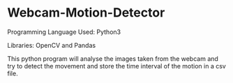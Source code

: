 # Webcam-Motion-Detector
Programming Language Used: Python3

Libraries: OpenCV and Pandas

This python program will analyse the images taken from the webcam and try to detect the movement and store the time interval of the motion in a csv file.
